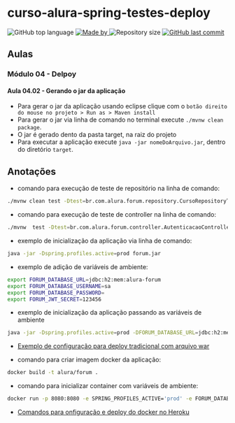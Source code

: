 # curso-alura-spring-testes-deploy

<p>
    <img alt="GitHub top language" src="https://img.shields.io/github/languages/top/my-study-area/curso-alura-spring-testes-deploy">
    <a href="https://github.com/my-study-area">
        <img alt="Made by" src="https://img.shields.io/badge/made%20by-adriano%20avelino-gree">
    </a>
    <img alt="Repository size" src="https://img.shields.io/github/repo-size/my-study-area/curso-alura-spring-testes-deploy">
    <a href="https://github.com/EliasGcf/readme-template/commits/master">
    <img alt="GitHub last commit" src="https://img.shields.io/github/last-commit/my-study-area/curso-alura-spring-testes-deploy">
    </a>
</p>

## Aulas
### Módulo 04 - Delpoy
#### Aula 04.02 - Gerando o jar da aplicação
- Para gerar o jar da aplicação usando eclipse clique com o `botão direito do mouse no projeto > Run as > Maven install`
- Para gerar o jar via linha de comando no terminal execute `./mvnw clean package`.
- O jar é gerado dento da pasta target, na raiz do projeto
- Para executar a aplicação execute `java -jar nomeDoArquivo.jar`, dentro do diretório `target`.

## Anotações
- comando para execução de teste de repositório na linha de comando:
```bash
./mvnw clean test -Dtest=br.com.alura.forum.repository.CursoRepositoryTest -e
```

- comando para execução de teste de controller na linha de comando:
```bash
./mvnw  test -Dtest=br.com.alura.forum.controller.AutenticacaoControllerTest -e
```

- exemplo de inicialização da aplicação via linha de comando:
```bash
java -jar -Dspring.profiles.active=prod forum.jar
```

- exemplo de adição de variáveis de ambiente:
```bash
export FORUM_DATABASE_URL=jdbc:h2:mem:alura-forum
export FORUM_DATABASE_USERNAME=sa
export FORUM_DATABASE_PASSWORD=
export FORUM_JWT_SECRET=123456
```

- exemplo de inicialização da aplicação passando as variáveis de ambiente
```bash
java -jar -Dspring.profiles.active=prod -DFORUM_DATABASE_URL=jdbc:h2:mem:alura-forum -DFORUM_DATABASE_USERNAME=sa -DFORUM_DATABASE_PASSWORD= -DFORUM_JWT_SECRET=123456 forum.jar
```
- [Exemplo de configuração para deploy tradicional com arquivo war](https://github.com/my-study-area/curso-alura-spring-testes-deploy/commit/33c9572fc257f50434d5f8fbaa4e97927c3ff529)

- comando para criar imagem docker da aplicação:
```bash
docker build -t alura/forum .
```

- comando para inicializar container com variáveis de ambiente:
```bash
docker run -p 8080:8080 -e SPRING_PROFILES_ACTIVE='prod' -e FORUM_DATABASE_URL='jdbc:h2:mem:alura-forum' -e FORUM_DATABASE_USERNAME='sa' -e FORUM_DATABASE_PASSWORD='' -e FORUM_JWT_SECRET='123456' -e PORT='8080' alura/forum
```

- [Comandos para onfiguração e deploy do docker no Heroku](https://devcenter.heroku.com/articles/container-registry-and-runtime)
